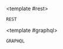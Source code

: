 <!-- <script setup>
import { ref } from 'vue';

import SnippetToggler from '.vitepress/theme/components/SnippetToggler.vue';

const pref = ref('REST');
</script> -->

<SnippetToggler v-model="pref" :choices="['REST', 'GraphQL']" label="API" >

<template #rest>

```
REST
```

</template>

<template #graphql>

```
GRAPHQL
```

</template>

</SnippetToggler>

